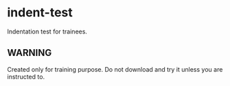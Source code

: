 # indent-test
Indentation test for trainees.

## WARNING
Created only for training purpose.
Do not download and try it unless you are instructed to.
